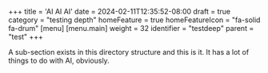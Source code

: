 +++
title = 'AI AI AI'
date = 2024-02-11T12:35:52-08:00
draft = true
category = "testing depth"
homeFeature = true
homeFeatureIcon = "fa-solid fa-drum"
[menu]
 [menu.main]
  weight = 32
  identifier = "testdeep"
  parent = "test"
+++


A sub-section exists in this directory structure and this is it. It has a lot of things to do with AI, obviously.